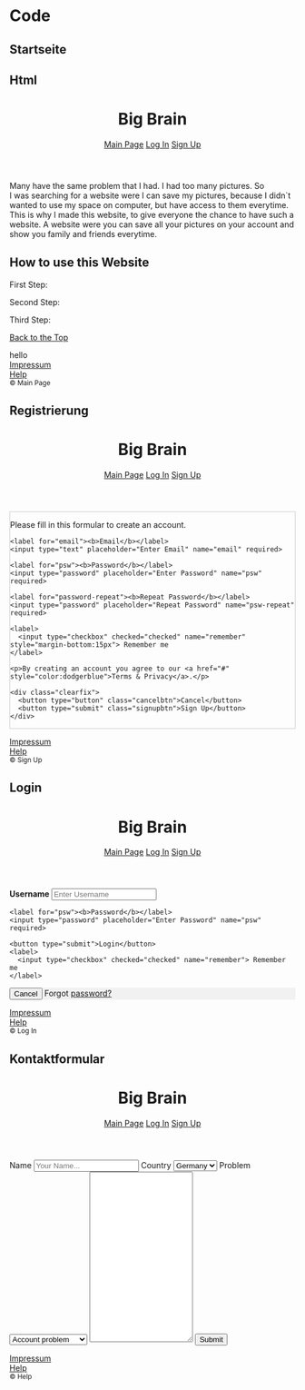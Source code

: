 # Code
## Startseite
## Html
<!DOCTYPE>
<html>
<head>
   <meta charset="utf-8">
   <link href="main.css" type="text/css" rel="Stylesheet" >
   <header>
   <h1>Big Brain</h1>
   <nav class="navigation">
      <a href="Startseite.html">Main Page</a>
      <a href="Log in.html">Log In</a>
      <a href="Sign In.html">Sign Up</a>
   </nav>
  </header>
  <section>
   <p>Many have the same problem that I had. I had too many pictures. So<br> 
   	  I was searching for a website were I can save my pictures, because I didn`t<br> 
   	  wanted to use my space on computer, but have access to them everytime.<br>
      This is why I made this website, to give everyone the chance to have such a<br> 
      website. A website were you can save all your pictures on your account and<br> show you family and friends everytime.  
   </p>
   <h2>How to use this Website</h2>
   <p>First Step:<br>
   </p>
   <p>Second Step:<br> 
   </p>
   <p>Third Step:<br>
   </p>
   <p>
     <a href="#top">Back to the Top</a>
   </p>
   </section>
   <aside>
    	hello
   </aside>
  <footer>
    <nav>
      <a href="Impressum.html">Impressum</a><br>
      <a href="Help.html">Help</a><br>
      <small>&copy; Main Page</small>
    </nav>
   </footer>
 </body>
</html>

## Registrierung
<!DOCTYPE>
<!DOCTYPE html>
<html>
<head>
   <meta charset="utf-8">
   <link href="Signup.css" type="text/css" rel="Stylesheet" >
   <title></title>
</head>
 <body> 
  <header>
   <h1 class="Name">Big Brain</h1>
   <nav class="navigation">
      <a href="Startseite.html">Main Page</a>
      <a href="Log in.html">Log In</a>
      <a href="Sign in.html">Sign Up</a>
   </nav>
  </header>
  <section class="solve">
    
  </section>
  <section class="middle">
      <form action="Database.php" style="border:1px solid #ccc">
  <div class="container">
    <p>Please fill in this formular to create an account.</p>

    <label for="email"><b>Email</b></label>
    <input type="text" placeholder="Enter Email" name="email" required>

    <label for="psw"><b>Password</b></label>
    <input type="password" placeholder="Enter Password" name="psw" required>

    <label for="password-repeat"><b>Repeat Password</b></label>
    <input type="password" placeholder="Repeat Password" name="psw-repeat" required>

    <label>
      <input type="checkbox" checked="checked" name="remember" style="margin-bottom:15px"> Remember me
    </label>

    <p>By creating an account you agree to our <a href="#" style="color:dodgerblue">Terms & Privacy</a>.</p>

    <div class="clearfix">
      <button type="button" class="cancelbtn">Cancel</button>
      <button type="submit" class="signupbtn">Sign Up</button>
    </div>
  </div>
</form>
  </section>
  <section class="sides">
    
  </section>
<footer>
    <nav>
      <a href="Impressum.html">Impressum</a><br>
      <a href="Help.html">Help</a><br>
      <small>&copy; Sign Up</small>
    </nav>
   </footer>
 </body>
</html>

## Login
<!DOCTYPE>
<!DOCTYPE html>
<html>
<head>
   <meta charset="utf-8">
   <link href="Log in.css" type="text/css" rel="Stylesheet" >
   <header>
   <h1 class="Name">Big Brain</h1>
   <nav class="navigation">
      <a href="Startseite.html">Main Page</a>
      <a href="Log in.html">Log In</a>
      <a href="Sign In.html">Sign Up</a>
   </nav>
  </header>
  <section class="solve">
    
  </section>
 <section class="middle">
   <form action="action_page.php" method="post">
  <div class="container">
    <label for="uname"><b>Username</b></label>
    <input type="text" placeholder="Enter Username" name="uname" required>

    <label for="psw"><b>Password</b></label>
    <input type="password" placeholder="Enter Password" name="psw" required>

    <button type="submit">Login</button>
    <label>
      <input type="checkbox" checked="checked" name="remember"> Remember me
    </label>
  </div>

  <div class="container" style="background-color:#f1f1f1">
    <button type="button" class="cancelbtn">Cancel</button>
    <span class="psw">Forgot <a href="#">password?</a></span>
  </div>
</form>
 </section>
 <section class="sides">
   
 </section>
<footer>
    <nav>
      <a href="Impressum.html">Impressum</a><br>
      <a href="Help.html">Help</a><br>
      <small>&copy; Log In</small>
    </nav>
   </footer>
</body>

## Kontaktformular
<!DOCTYPE>
<!DOCTYPE html>
<html>
<head>
   <meta charset="utf-8">
   <link href="Help.css" type="text/css" rel="Stylesheet" >
   <title></title>
</head>
 <body> 
  <header>
   <h1 class="Name">Big Brain</h1>
   <nav class="navigation">
      <a href="Startseite.html">Main Page</a>
      <a href="Log in.html">Log In</a>
      <a href="Sign In.html">Sign Up</a>
   </nav>
  </header>
  <section class="solve">
     
   </section>
   <section class="middle">
    <form action="Database.php" id="container">
      <label for="name">Name</label>
       <input type="text" id="name" name="Name" placeholder="Your Name...">
      <label for="Country">Country</label>
       <select>
        <option value="Germany">Germany</option>
        <option value="France">France</option>
        <option value="England">England</option>
        <option value="Usa">Usa</option>
       </select>
      <label for="Problem">Problem</label>
       <select>
        <option value="Account Problem">Account problem</option>
        <option value="Saving Problem">Saving problem</option>
        <option value="Technichal Problem">Technical problems</option>
       </select>
      <textarea id="subject" name="subject" placeholder="Write something..." style="height: 300px">
      </textarea>
      <input type="submit" name="submit">
    </form>
   </section>
   <section class="sides">
    
   </section>
  <footer>
    <nav>
      <a href="Impressum.html">Impressum</a><br>
      <a href="Help.html">Help</a><br>
      <small>&copy; Help</small>
    </nav>
   </footer>
 </body>
</html>
